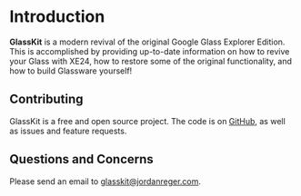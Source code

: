 # Introduction
**GlassKit** is a modern revival of the original Google Glass Explorer Edition. This is accomplished by providing up-to-date information on how to revive your Glass with XE24, how to restore some of the original functionality, and how to build Glassware yourself!

## Contributing
GlassKit is a free and open source project. The code is on [GitHub](https://github.com/GlassKit), as well as issues and feature requests. 

## Questions and Concerns
Please send an email to [glasskit@jordanreger.com](mailto:glasskit@jordanreger.com).